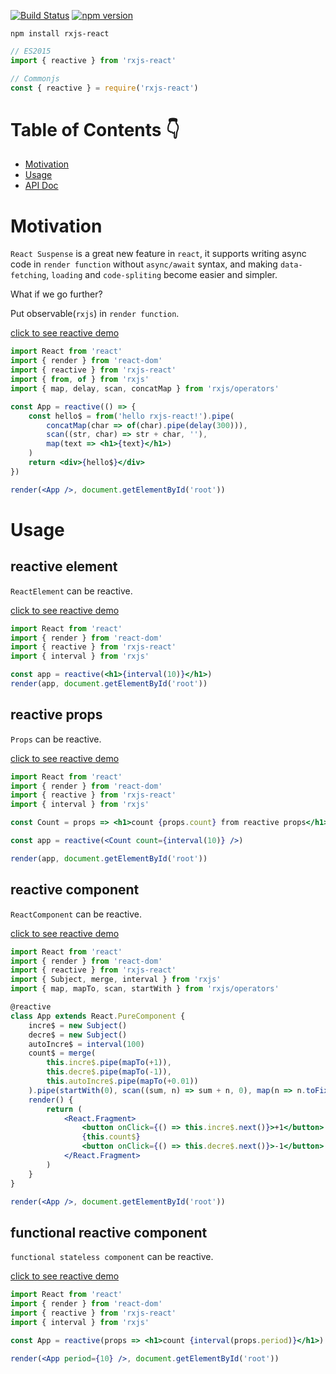 [![Build Status](https://travis-ci.org/Lucifier129/rxjs-react.svg?branch=master)](https://travis-ci.org/Lucifier129/rxjs-react)
[![npm version](https://badge.fury.io/js/rxjs-react.svg)](https://badge.fury.io/js/rxjs-react)

    npm install rxjs-react

```javascript
// ES2015
import { reactive } from 'rxjs-react'

// Commonjs
const { reactive } = require('rxjs-react')
```

# Table of Contents 👇

* [Motivation](#motivation)
* [Usage](#usage)
* [API Doc](#api-doc)

# Motivation

`React Suspense` is a great new feature in `react`, it supports writing async code in `render function` without `async/await` syntax, and making `data-fetching`, `loading` and `code-spliting` become easier and simpler.

What if we go further?

Put observable(`rxjs`) in `render function`.

[click to see reactive demo](https://codesandbox.io/s/9o6ym1jrr4)

```jsx
import React from 'react'
import { render } from 'react-dom'
import { reactive } from 'rxjs-react'
import { from, of } from 'rxjs'
import { map, delay, scan, concatMap } from 'rxjs/operators'

const App = reactive(() => {
	const hello$ = from('hello rxjs-react!').pipe(
		concatMap(char => of(char).pipe(delay(300))),
		scan((str, char) => str + char, ''),
		map(text => <h1>{text}</h1>)
	)
	return <div>{hello$}</div>
})

render(<App />, document.getElementById('root'))
```

# Usage

## reactive element

`ReactElement` can be reactive.

[click to see reactive demo](https://codesandbox.io/s/34nv3y6891)

```jsx
import React from 'react'
import { render } from 'react-dom'
import { reactive } from 'rxjs-react'
import { interval } from 'rxjs'

const app = reactive(<h1>{interval(10)}</h1>)
render(app, document.getElementById('root'))
```

## reactive props

`Props` can be reactive.

[click to see reactive demo](https://codesandbox.io/s/l9ppox2jl)

```jsx
import React from 'react'
import { render } from 'react-dom'
import { reactive } from 'rxjs-react'
import { interval } from 'rxjs'

const Count = props => <h1>count {props.count} from reactive props</h1>

const app = reactive(<Count count={interval(10)} />)

render(app, document.getElementById('root'))
```

## reactive component

`ReactComponent` can be reactive.

[click to see reactive demo](https://codesandbox.io/s/ppoz847m67)

```jsx
import React from 'react'
import { render } from 'react-dom'
import { reactive } from 'rxjs-react'
import { Subject, merge, interval } from 'rxjs'
import { map, mapTo, scan, startWith } from 'rxjs/operators'

@reactive
class App extends React.PureComponent {
	incre$ = new Subject()
	decre$ = new Subject()
	autoIncre$ = interval(100)
	count$ = merge(
		this.incre$.pipe(mapTo(+1)),
		this.decre$.pipe(mapTo(-1)),
		this.autoIncre$.pipe(mapTo(+0.01))
	).pipe(startWith(0), scan((sum, n) => sum + n, 0), map(n => n.toFixed(2)))
	render() {
		return (
			<React.Fragment>
				<button onClick={() => this.incre$.next()}>+1</button>
				{this.count$}
				<button onClick={() => this.decre$.next()}>-1</button>
			</React.Fragment>
		)
	}
}

render(<App />, document.getElementById('root'))
```

## functional reactive component

`functional stateless component` can be reactive.

[click to see reactive demo](https://codesandbox.io/s/wkyo9442vk)

```jsx
import React from 'react'
import { render } from 'react-dom'
import { reactive } from 'rxjs-react'
import { interval } from 'rxjs'

const App = reactive(props => <h1>count {interval(props.period)}</h1>)

render(<App period={10} />, document.getElementById('root'))
```
